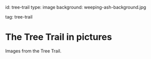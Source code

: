 id: tree-trail
type: image
background: weeping-ash-background.jpg

tag: tree-trail

# The Tree Trail in pictures

Images from the Tree Trail.